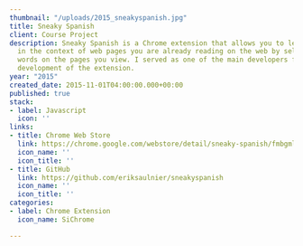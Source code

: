 ```yaml
---
thumbnail: "/uploads/2015_sneakyspanish.jpg"
title: Sneaky Spanish
client: Course Project
description: Sneaky Spanish is a Chrome extension that allows you to learn Spanish
  in the context of web pages you are already reading on the web by selectively translating
  words on the pages you view. I served as one of the main developers for the initial
  development of the extension.
year: "2015"
created_date: 2015-11-01T04:00:00.000+00:00
published: true
stack:
- label: Javascript
  icon: ''
links:
- title: Chrome Web Store
  link: https://chrome.google.com/webstore/detail/sneaky-spanish/fmbgmlhpadiloggofeliagghggmopgbk?hl=en-US
  icon_name: ''
  icon_title: ''
- title: GitHub
  link: https://github.com/eriksaulnier/sneakyspanish
  icon_name: ''
  icon_title: ''
categories:
- label: Chrome Extension
  icon_name: SiChrome

---
```

